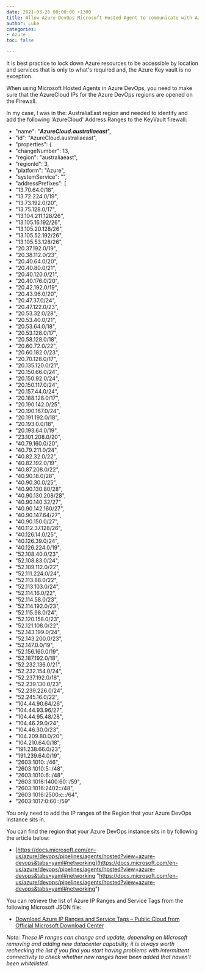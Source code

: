 ```yaml
---
date: 2021-03-26 00:00:00 +1300
title: Allow Azure DevOps Microsoft Hosted Agent to communicate with Azure KeyVault
author: Luke
categories:
- Azure
toc: false

---
```

It is best practice to lock down Azure resources to be accessible by location and services that is only to what's required and, the Azure Key vault is no exception.

When using Microsoft Hosted Agents in Azure DevOps, you need to make sure that the AzureCloud IPs for the Azure DevOps regions are opened on the Firewall.

In my case, I was in the: AustraliaEast region and needed to identify and add the following 'AzureCloud' Address Ranges to the KeyVault firewall:

* "name": "**_AzureCloud.australiaeast_**",
* "id": "AzureCloud.australiaeast",
* "properties": {
* "changeNumber": 13,
* "region": "australiaeast",
* "regionId": 3,
* "platform": "Azure",
* "systemService": "",
* "addressPrefixes": \[
* "13.70.64.0/18",
* "13.72.224.0/19",
* "13.73.192.0/20",
* "13.75.128.0/17",
* "13.104.211.128/26",
* "13.105.16.192/26",
* "13.105.20.128/26",
* "13.105.52.192/26",
* "13.105.53.128/26",
* "20.37.192.0/19",
* "20.38.112.0/23",
* "20.40.64.0/20",
* "20.40.80.0/21",
* "20.40.120.0/21",
* "20.40.176.0/20",
* "20.42.192.0/19",
* "20.43.96.0/20",
* "20.47.37.0/24",
* "20.47.122.0/23",
* "20.53.32.0/28",
* "20.53.40.0/21",
* "20.53.64.0/18",
* "20.53.128.0/17",
* "20.58.128.0/18",
* "20.60.72.0/22",
* "20.60.182.0/23",
* "20.70.128.0/17",
* "20.135.120.0/21",
* "20.150.66.0/24",
* "20.150.92.0/24",
* "20.150.117.0/24",
* "20.157.44.0/24",
* "20.188.128.0/17",
* "20.190.142.0/25",
* "20.190.167.0/24",
* "20.191.192.0/18",
* "20.193.0.0/18",
* "20.193.64.0/19",
* "23.101.208.0/20",
* "40.79.160.0/20",
* "40.79.211.0/24",
* "40.82.32.0/22",
* "40.82.192.0/19",
* "40.87.208.0/22",
* "40.90.18.0/28",
* "40.90.30.0/25",
* "40.90.130.80/28",
* "40.90.130.208/28",
* "40.90.140.32/27",
* "40.90.142.160/27",
* "40.90.147.64/27",
* "40.90.150.0/27",
* "40.112.37.128/26",
* "40.126.14.0/25",
* "40.126.39.0/24",
* "40.126.224.0/19",
* "52.108.40.0/23",
* "52.108.83.0/24",
* "52.109.112.0/22",
* "52.111.224.0/24",
* "52.113.88.0/22",
* "52.113.103.0/24",
* "52.114.16.0/22",
* "52.114.58.0/23",
* "52.114.192.0/23",
* "52.115.98.0/24",
* "52.120.158.0/23",
* "52.121.108.0/22",
* "52.143.199.0/24",
* "52.143.200.0/23",
* "52.147.0.0/19",
* "52.156.160.0/19",
* "52.187.192.0/18",
* "52.232.136.0/21",
* "52.232.154.0/24",
* "52.237.192.0/18",
* "52.239.130.0/23",
* "52.239.226.0/24",
* "52.245.16.0/22",
* "104.44.90.64/26",
* "104.44.93.96/27",
* "104.44.95.48/28",
* "104.46.29.0/24",
* "104.46.30.0/23",
* "104.209.80.0/20",
* "104.210.64.0/18",
* "191.238.66.0/23",
* "191.239.64.0/19",
* "2603:1010::/46",
* "2603:1010:5::/48",
* "2603:1010:6::/48",
* "2603:1016:1400:60::/59",
* "2603:1016:2402::/48",
* "2603:1016:2500:c::/64",
* "2603:1017:0:60::/59"

You only need to add the IP ranges of the Region that your Azure DevOps instance sits in.

You can find the region that your Azure DevOps instance sits in by following the article below:

* [https://docs.microsoft.com/en-us/azure/devops/pipelines/agents/hosted?view=azure-devops&tabs=yaml#networking](https://docs.microsoft.com/en-us/azure/devops/pipelines/agents/hosted?view=azure-devops&tabs=yaml#networking "https://docs.microsoft.com/en-us/azure/devops/pipelines/agents/hosted?view=azure-devops&tabs=yaml#networking")

You can retrieve the list of Azure IP Ranges and Service Tags from the following Microsoft JSON file:

* [Download Azure IP Ranges and Service Tags – Public Cloud from Official Microsoft Download Center](https://www.microsoft.com/en-us/download/details.aspx?id=56519)

_Note: These IP ranges can change and update, depending on Microsoft removing and adding new datacenter capability, it is always worth rechecking the list if you find you start having problems with intermittent connectivity to check whether new ranges have been added that haven't been whitelisted._